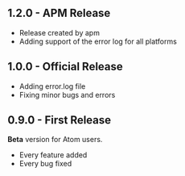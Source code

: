 ## 1.2.0 - APM Release
* Release created by apm
* Adding support of the error log for all platforms

## 1.0.0 - Official Release
* Adding error.log file
* Fixing minor bugs and errors

## 0.9.0 - First Release
**Beta** version for Atom users.
* Every feature added
* Every bug fixed

